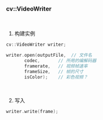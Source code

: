 ### cv::VideoWriter

<br>

1. 构建实例
```c++
cv::VideoWriter writer;

writer.open(outputFile,  // 文件名
       codec,       // 所用的编解码器
       framerate,   // 视频帧速率
       frameSize,   // 帧的尺寸
       isColor);    // 彩色视频？
```
<br>

2. 写入
```c++
writer.write(frame);
```
